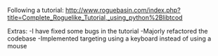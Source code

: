 Following a tutorial: http://www.roguebasin.com/index.php?title=Complete_Roguelike_Tutorial,_using_python%2Blibtcod

Extras:
-I have fixed some bugs in the tutorial
-Majorly refactored the codebase
-Implemented targeting using a keyboard instead of using a mouse

